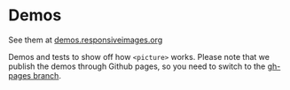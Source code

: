 Demos
=====

See them at [demos.responsiveimages.org](http://demos.responsiveimages.org)

Demos and tests to show off how ```<picture>``` works. Please note that we publish the demos through Github pages, so you need to switch to the [gh-pages branch](https://github.com/ResponsiveImagesCG/demos/tree/gh-pages).